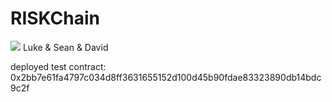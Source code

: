 # RISKChain
<img src="https://vignette.wikia.nocookie.net/logopedia/images/a/ad/Risk-Logo.png/revision/latest/scale-to-width-down/300?cb=20170219011928">
Luke & Sean & David

deployed test contract: 0x2bb7e61fa4797c034d8ff3631655152d100d45b90fdae83323890db14bdc9c2f  
